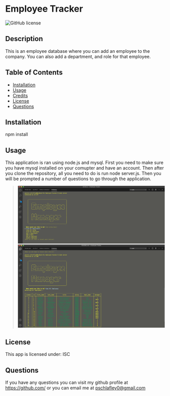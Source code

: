 
  # Employee Tracker

  ![GitHub license](https://img.shields.io/badge/license-ISC-orange.svg)
  
  ## Description
  This is an employee database where you can add an employee to the company. You can also add a department, and role for that employee. 

  ## Table of Contents

  * [Installation](#installation)
  * [Usage](#usage)
  * [Credits](#credits)
  * [License](#license)
  * [Questions](#questions)


  ## Installation
  npm install 
  
  
  ## Usage
  This application is ran using node.js and mysql. First you need to make sure you have mysql installed on your comupter and have an account. Then after you clone the repository, all you need to do is run node server.js. Then you will be prompted a number of questions to go through the application.
  
  >![employee tracker](./images/emptrack.png)
  >![employee tracker](./images/viewEmp.png)
  
  ## License
  This app is licensed under:
  ISC  

  ## Questions
  If you have any questions you can visit my github profile at <https://github.com/>
  or you can email me at <pschlafley0@gmail.com>